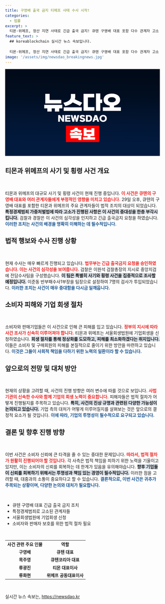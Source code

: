 ```yaml
---
title: 구영배 출국 금지 티메프 사태 수사 시작!
categories:
  - 법률
excerpt: >
  티몬·위메프, 정산 지연 사태로 긴급 출국 금지! 큐텐 구영배 대표 포함 다수 관계자 고소 후, 검찰과 경찰이 비상 수사팀 구성! 소비자 보호를 위한 치열한 수사가 시작된다.
feature_text: >
  ## koreablockchain 실시간 뉴스 속보입니다.

  티몬·위메프, 정산 지연 사태로 긴급 출국 금지! 큐텐 구영배 대표 포함 다수 관계자 고소 후, 검찰과 경찰이 비상 수사팀 구성! 소비자 보호를 위한 치열한 수사가 시작된다.
image: '/assets/img/newsdao_breakingnews.jpg'
---
```


<p><img src="/assets/img/newsdao_breakingnews.jpg" alt="koreablockchain 속보" /></p>

<h2 data-ke-size="size26">티몬과 위메프의 사기 및 횡령 사건 개요</h2>

<p data-ke-size="size16">&nbsp;</p> 

<p>티몬과 위메프의 대규모 사기 및 횡령 사건이 현재 진행 중입니다. <b><span style="color: #ee2323;">이 사건은 큐텐의 구영배 대표와 여러 관계자들에게 부정적인 영향을 미치고 있습니다.</span></b> 29일 오후, 큐텐의 구영배 대표를 포함한 티몬과 위메프의 주요 관계자들이 법적 조치의 대상이 되었습니다. <b><span style="background-color: #21538527;">특정경제범죄 가중처벌법에 따라 고소가 진행된 사항은 이 사건의 중대성을 한층 부각시킵니다.</span></b> 검찰과 경찰은 이 사건의 심각성을 인지하고 긴급 출국금지 요청을 하였습니다. <b><span style="color: #1a5490;">이러한 조치는 사건의 배경을 명확히 이해하는 데 필수적입니다.</span></b></p>

<h2 data-ke-size="size26">법적 행보와 수사 진행 상황</h2>

<p data-ke-size="size16">&nbsp;</p> 

<p>현재 수사는 매우 빠르게 진행되고 있습니다. <b><span style="color: #ee2323;">법무부는 긴급 출국금지 요청을 승인하였습니다. 이는 사건의 심각성을 보여줍니다.</span></b> 검찰은 이원석 검찰총장의 지시로 중앙지검에 전담수사팀을 구성했습니다. <b><span style="background-color: #21538527;">이 팀은 특별히 사기와 횡령 사건을 집중적으로 조사할 예정입니다.</span></b> 이준동 반부패수사1부장을 팀장으로 설정하여 7명의 검사가 투입되었습니다. <b><span style="color: #1a5490;">이러한 조치는 사건이 매우 중대함을 다시금 일깨웁니다.</span></b></p>

<h2 data-ke-size="size26">소비자 피해와 기업 회생 절차</h2>

<p data-ke-size="size16">&nbsp;</p> 

<p>소비자와 판매기업들은 이 사건으로 인해 큰 피해를 입고 있습니다. <b><span style="color: #ee2323;">정부의 지시에 따라 사건 조사가 신속히 이루어져야 합니다.</span></b> 티몬과 위메프는 서울회생법원에 기업회생을 신청하였습니다. <b><span style="background-color: #21538527;">회생 절차를 통해 정상화를 도모하고, 피해를 최소화하겠다는 취지입니다.</span></b> 이들은 소비자 및 구매회원의 피해를 본질적으로 줄이기 위한 방안을 마련하고 있습니다. <b><span style="color: #1a5490;">이것은 그들이 사회적 책임을 다하기 위한 노력의 일환이라 할 수 있습니다.</span></b></p>

<h2 data-ke-size="size26">앞으로의 전망 및 대처 방안</h2>

<p data-ke-size="size16">&nbsp;</p> 

<p>현재의 상황을 고려할 때, 사건의 진행 방향은 여러 변수에 따를 것으로 보입니다. <b><span style="color: #ee2323;">사법기관의 신속한 수사와 함께 기업의 회생 노력이 중요합니다.</span></b> 피해자들은 법적 절차가 어떻게 진행될지를 주목하고 있습니다. <b><span style="background-color: #21538527;">특히, 사건의 진상 규명과 관련된 다양한 가능성이 논의되고 있습니다.</span></b> 기업 측의 대처가 어떻게 이루어질지를 살펴보는 것은 앞으로의 결정적 요소가 될 것입니다. <b><span style="color: #1a5490;">이에 따라, 기업의 투명성이 필수적으로 요구되고 있습니다.</span></b></p>

<h2 data-ke-size="size26">결론 및 향후 진행 방향</h2>

<p data-ke-size="size16">&nbsp;</p> 

<p>이번 사건은 소비자 신뢰에 큰 타격을 줄 수 있는 중대한 문제입니다. <b><span style="color: #ee2323;">따라서, 법적 절차가 원활히 진행되어야 할 것입니다.</span></b> 각 사측은 법적 책임을 피하기 위한 노력을 기울이고 있지만, 이는 소비자의 신뢰를 회복하는 데 한계가 있음을 유의해야습니다. <b><span style="background-color: #21538527;">향후 기업들이 신뢰를 회복하기 위해서는 투명성과 책임 있는 경영이 필수적입니다.</span></b> 이러한 점을 고려할 때, 대중과의 소통이 중요하다고 할 수 있습니다. <b><span style="color: #1a5490;">결론적으로, 이번 사건은 귀추가 주목되는 상황이며, 다양한 논의와 대처가 필요합니다.</span></b></p>

<p data-ke-size="size16">&nbsp;</p> 

<ul>
    <li>큐텐 구영배 대표 긴급 출국 금지 조치</li>
    <li>특정경제범죄로 고소된 관계자들</li>
    <li>서울회생법원에 기업회생 신청</li>
    <li>소비자와 판매자 보호를 위한 법적 절차 필요</li>
</ul>

<p data-ke-size="size16">&nbsp;</p> 

<table style="width: 100%;">
    <tr>
        <td style="text-align: center; height: 17px;"><b>사건 관련 주요 인물</b></td>
        <td style="text-align: center; height: 17px;"><b>역할</b></td>
    </tr>
    <tr>
        <td style="text-align: center; height: 17px;"><b>구영배</b></td>
        <td style="text-align: center; height: 17px;"><b>큐텐 대표</b></td>
    </tr>
    <tr>
        <td style="text-align: center; height: 17px;"><b>목주영</b></td>
        <td style="text-align: center; height: 17px;"><b>큐텐코리아 대표</b></td>
    </tr>
    <tr>
        <td style="text-align: center; height: 17px;"><b>류광진</b></td>
        <td style="text-align: center; height: 17px;"><b>티몬 대표이사</b></td>
    </tr>
    <tr>
        <td style="text-align: center; height: 17px;"><b>류화현</b></td>
        <td style="text-align: center; height: 17px;"><b>위메프 공동대표이사</b></td>
    </tr>
</table>

<p data-ke-size="size16">&nbsp;</p>
실시간 뉴스 속보는, <a href="https://newsdao.kr" rel="dofollow">https://newsdao.kr</a>


